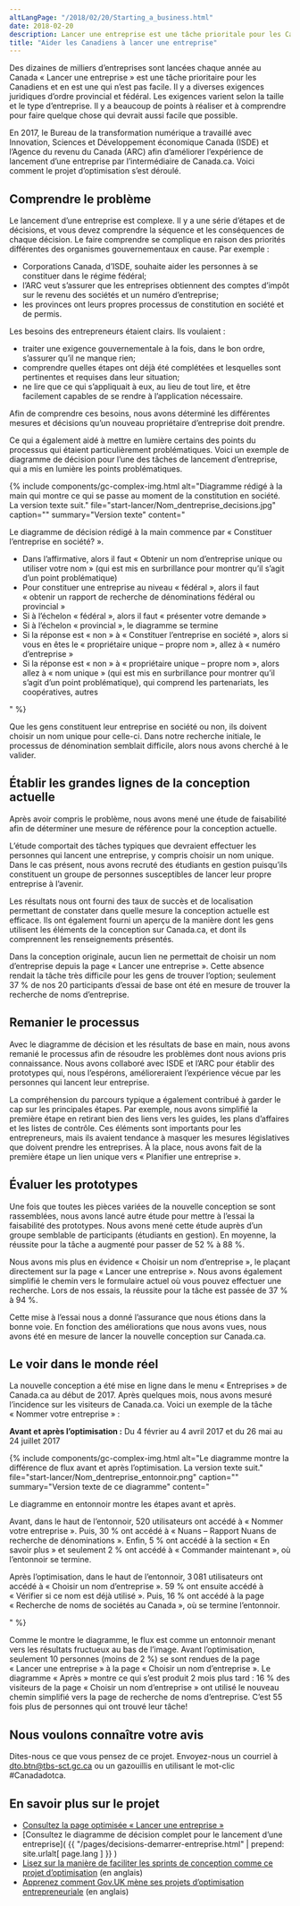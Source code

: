 ```yaml
---
altLangPage: "/2018/02/20/Starting_a_business.html"
date: 2018-02-20
description: Lancer une entreprise est une tâche prioritale pour les Canadiens et en est une qui n’est pas facile. Voici comment le projet d’optimisation s’est déroulé.
title: "Aider les Canadiens à lancer une entreprise"
---
```


Des dizaines de milliers d’entreprises sont lancées chaque année au Canada «&nbsp;Lancer une entreprise&nbsp;» est une tâche prioritaire pour les Canadiens et en est une qui n’est pas facile. Il y a diverses exigences juridiques d’ordre provincial et fédéral. Les exigences varient selon la taille et le type d’entreprise. Il y a beaucoup de points à réaliser et à comprendre pour faire quelque chose qui devrait aussi facile que possible.

En 2017, le Bureau de la transformation numérique a travaillé avec Innovation, Sciences et Développement économique Canada (ISDE) et l’Agence du revenu du Canada (ARC) afin d’améliorer l’expérience de lancement d’une entreprise par l’intermédiaire de Canada.ca. Voici comment le projet d’optimisation s’est déroulé.

## Comprendre le problème

Le lancement d’une entreprise est complexe. Il y a une série d’étapes et de décisions, et vous devez comprendre la séquence et les conséquences de chaque décision. Le faire comprendre se complique en raison des priorités différentes des organismes gouvernementaux en cause. Par exemple&nbsp;:

- Corporations Canada, d’ISDE, souhaite aider les personnes à se constituer dans le régime fédéral;
- l’ARC veut s’assurer que les entreprises obtiennent des comptes d’impôt sur le revenu des sociétés et un numéro d’entreprise;
- les provinces ont leurs propres processus de constitution en société et de permis.

Les besoins des entrepreneurs étaient clairs. Ils voulaient&nbsp;:

- traiter une exigence gouvernementale à la fois, dans le bon ordre, s’assurer qu’il ne manque rien;
- comprendre quelles étapes ont déjà été complétées et lesquelles sont pertinentes et requises dans leur situation;
- ne lire que ce qui s’appliquait à eux, au lieu de tout lire, et être facilement capables de se rendre à l’application nécessaire.

Afin de comprendre ces besoins, nous avons déterminé les différentes mesures et décisions qu’un nouveau propriétaire d’entreprise doit prendre.

Ce qui a également aidé à mettre en lumière certains des points du processus qui étaient particulièrement problématiques. Voici un exemple de diagramme de décision pour l’une des tâches de lancement d’entreprise, qui a mis en lumière les points problématiques.

{% include components/gc-complex-img.html
	 alt="Diagramme rédigé à la main qui montre ce qui se passe au moment de la constitution en société. La version texte suit."
	 file="start-lancer/Nom_dentreprise_decisions.jpg"
	 caption=""
	 summary="Version texte"
	 content="<p>Le diagramme de décision rédigé à la main commence par «&nbsp;Constituer l’entreprise en société?&nbsp;».</p>
	<ul>
		<li>Dans l’affirmative, alors il faut «&nbsp;Obtenir un nom d’entreprise unique ou utiliser votre nom&nbsp;» (qui est mis en surbrillance pour montrer qu’il s’agit d’un point problématique)</li>
		<li>Pour constituer une entreprise au niveau «&nbsp;fédéral&nbsp;», alors il faut «&nbsp;obtenir un rapport de recherche de dénominations fédéral ou provincial&nbsp;»</li>
		<li>Si à l’échelon «&nbsp;fédéral&nbsp;», alors il faut «&nbsp;présenter votre demande&nbsp;» </li>
		<li>Si à l’échelon «&nbsp;provincial&nbsp;», le diagramme se termine </li>
		<li>Si la réponse est «&nbsp;non&nbsp;» à «&nbsp;Constituer l’entreprise en société&nbsp;», alors si vous en êtes le «&nbsp;propriétaire unique – propre nom&nbsp;», allez à «&nbsp;numéro d’entreprise&nbsp;»</li>
		<li>Si la réponse est «&nbsp;non&nbsp;» à «&nbsp;propriétaire unique – propre nom&nbsp;», alors allez à «&nbsp;nom unique&nbsp;» (qui est mis en surbrillance pour montrer qu’il s’agit d’un point problématique), qui comprend les partenariats, les coopératives, autres</li>
	</ul>"
%}

Que les gens constituent leur entreprise en société ou non, ils doivent choisir un nom unique pour celle-ci. Dans notre recherche initiale, le processus de dénomination semblait difficile, alors nous avons cherché à le valider.

## Établir les grandes lignes de la conception actuelle

Après avoir compris le problème, nous avons mené une étude de faisabilité afin de déterminer une mesure de référence pour la conception actuelle.

L’étude comportait des tâches typiques que devraient effectuer les personnes qui lancent une entreprise, y compris choisir un nom unique. Dans le cas présent, nous avons recruté des étudiants en gestion puisqu’ils constituent un groupe de personnes susceptibles de lancer leur propre entreprise à l’avenir.

Les résultats nous ont fourni des taux de succès et de localisation permettant de constater dans quelle mesure la conception actuelle est efficace. Ils ont également fourni un aperçu de la manière dont les gens utilisent les éléments de la conception sur Canada.ca, et dont ils comprennent les renseignements présentés.

Dans la conception originale, aucun lien ne permettait de choisir un nom d’entreprise depuis la page «&nbsp;Lancer une entreprise&nbsp;». Cette absence rendait la tâche très difficile pour les gens de trouver l’option; seulement 37&nbsp;% de nos 20 participants d’essai de base ont été en mesure de trouver la recherche de noms d’entreprise.

## Remanier le processus

Avec le diagramme de décision et les résultats de base en main, nous avons remanié le processus afin de résoudre les problèmes dont nous avions pris connaissance. Nous avons collaboré avec ISDE et l’ARC pour établir des prototypes qui, nous l’espérons, amélioreraient l’expérience vécue par les personnes qui lancent leur entreprise.

La compréhension du parcours typique a également contribué à garder le cap sur les principales étapes. Par exemple, nous avons simplifié la première étape en retirant bien des liens vers les guides, les plans d’affaires et les listes de contrôle. Ces éléments sont importants pour les entrepreneurs, mais ils avaient tendance à masquer les mesures législatives que doivent prendre les entreprises. À la place, nous avons fait de la première étape un lien unique vers «&nbsp;Planifier une entreprise&nbsp;».

## Évaluer les prototypes

Une fois que toutes les pièces variées de la nouvelle conception se sont rassemblées, nous avons lancé autre étude pour mettre à l’essai la faisabilité des prototypes. Nous avons mené cette étude auprès d’un groupe semblable de participants (étudiants en gestion). En moyenne, la réussite pour la tâche a augmenté pour passer de 52&nbsp;% à 88&nbsp;%.

Nous avons mis plus en évidence «&nbsp;Choisir un nom d’entreprise&nbsp;», le plaçant directement sur la page «&nbsp;Lancer une entreprise&nbsp;». Nous avons également simplifié le chemin vers le formulaire actuel où vous pouvez effectuer une recherche. Lors de nos essais, la réussite pour la tâche est passée de 37&nbsp;% à 94&nbsp;%.

Cette mise à l’essai nous a donné l’assurance que nous étions dans la bonne voie. En fonction des améliorations que nous avons vues, nous avons été en mesure de lancer la nouvelle conception sur Canada.ca.

## Le voir dans le monde réel

La nouvelle conception a été mise en ligne dans le menu «&nbsp;Entreprises&nbsp;» de Canada.ca au début de 2017. Après quelques mois, nous avons mesuré l’incidence sur les visiteurs de Canada.ca. Voici un exemple de la tâche «&nbsp;Nommer votre entreprise&nbsp;»&nbsp;:

**Avant et après l’optimisation&nbsp;:** Du 4 février au 4 avril 2017 et du 26 mai au 24 juillet 2017

{% include components/gc-complex-img.html
	 alt="Le diagramme montre la différence de flux avant et après l’optimisation. La version texte suit."
	 file="start-lancer/Nom_dentreprise_entonnoir.png"
	 caption=""
	 summary="Version texte de ce diagramme"
	 content="<p>Le diagramme en entonnoir montre les étapes avant et après. </p>
	<p>Avant, dans le haut de l’entonnoir, 520 utilisateurs ont accédé à «&nbsp;Nommer votre entreprise&nbsp;». Puis, 30&nbsp;% ont accédé à «&nbsp;Nuans – Rapport Nuans de recherche de dénominations&nbsp;». Enfin, 5&nbsp;% ont accédé à la section «&nbsp;En savoir plus&nbsp;» et seulement 2&nbsp;% ont accédé à «&nbsp;Commander maintenant&nbsp;», où l’entonnoir se termine. </p>
	<p>Après l’optimisation, dans le haut de l’entonnoir, 3 081 utilisateurs ont accédé à «&nbsp;Choisir un nom d’entreprise&nbsp;». 59&nbsp;% ont ensuite accédé à «&nbsp;Vérifier si ce nom est déjà utilisé&nbsp;». Puis, 16&nbsp;% ont accédé à la page «&nbsp;Recherche de noms de sociétés au Canada&nbsp;», où se termine l’entonnoir.</p>"
%}

Comme le montre le diagramme, le flux est comme un entonnoir menant vers les résultats fructueux au bas de l’image. Avant l’optimisation, seulement 10 personnes (moins de 2&nbsp;%) se sont rendues de la page «&nbsp;Lancer une entreprise&nbsp;» à la page «&nbsp;Choisir un nom d’entreprise&nbsp;». Le diagramme «&nbsp;Après&nbsp;» montre ce qui s’est produit 2 mois plus tard&nbsp;: 16&nbsp;% des visiteurs de la page «&nbsp;Choisir un nom d’entreprise&nbsp;» ont utilisé le nouveau chemin simplifié vers la page de recherche de noms d’entreprise. C’est 55 fois plus de personnes qui ont trouvé leur tâche!

## Nous voulons connaître votre avis

Dites-nous ce que vous pensez de ce projet. Envoyez-nous un courriel à [dto.btn@tbs-sct.gc.ca](mailto:dto.btn@tbs-sct.gc.ca) ou un gazouillis en utilisant le mot-clic #Canadadotca.

## En savoir plus sur le projet

* [Consultez la page optimisée «&nbsp;Lancer une entreprise&nbsp;»](https://www.canada.ca/fr/services/entreprises/lancer.html)
* [Consultez le diagramme de décision complet pour le lancement d’une entreprise]( {{ "/pages/decisions-demarrer-entreprise.html" | prepend: site.urlalt[ page.lang ] }} )
* [Lisez sur la manière de faciliter les sprints de conception comme ce projet d’optimisation](https://www.linkedin.com/pulse/bringing-logic-government-design-sprint-lisa-fast) (en anglais)
* [Apprenez comment Gov.UK mène ses projets d’optimisation entrepreneuriale](https://gds.blog.gov.uk/2017/07/18/taking-care-of-business-on-gov-uk/) (en anglais)
